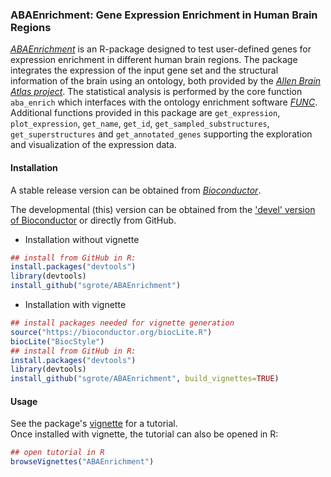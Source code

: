### ABAEnrichment: Gene Expression Enrichment in Human Brain Regions 

[_ABAEnrichment_](https://www.bioconductor.org/packages/release/bioc/html/ABAEnrichment.html)
is an R-package designed to test user-defined genes for expression enrichment in different human brain regions.
The package integrates the expression of the input gene set and the structural information of the brain using an ontology, both provided by the [_Allen Brain Atlas project_](http://www.brain-map.org/).
The statistical analysis is performed by the core function `aba_enrich` which interfaces with the ontology enrichment software [_FUNC_](https://www.ncbi.nlm.nih.gov/pmc/articles/PMC1800870/).
Additional functions provided in this package are `get_expression`, `plot_expression`, `get_name`, `get_id`, `get_sampled_substructures`, `get_superstructures` and `get_annotated_genes` supporting the exploration and visualization of the expression data.

#### Installation
A stable release version can be obtained from [_Bioconductor_](https://www.bioconductor.org/packages/release/bioc/html/ABAEnrichment.html).

The developmental (this) version can be obtained from the ['devel' version of Bioconductor](https://bioconductor.org/developers/how-to/useDevel/) or directly from
GitHub.

+ Installation without vignette
```r
## install from GitHub in R:
install.packages("devtools")
library(devtools)
install_github("sgrote/ABAEnrichment")
```

+ Installation with vignette
```r
## install packages needed for vignette generation
source("https://bioconductor.org/biocLite.R")
biocLite("BiocStyle")
## install from GitHub in R:
install.packages("devtools")
library(devtools)
install_github("sgrote/ABAEnrichment", build_vignettes=TRUE)
```

#### Usage  
See the package's [vignette](https://www.bioconductor.org/packages/release/bioc/vignettes/ABAEnrichment/inst/doc/ABAEnrichment.html) for a tutorial.  
Once installed with vignette, the tutorial can also be opened in R:
```r
## open tutorial in R
browseVignettes("ABAEnrichment")
```
